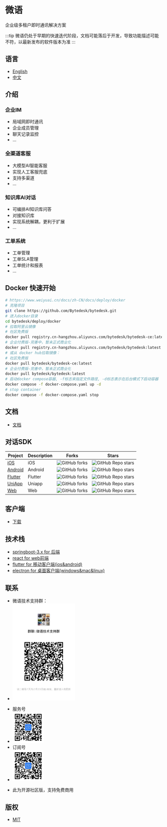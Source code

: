 <!--
 * @Author: jackning 270580156@qq.com
 * @Date: 2024-06-05 09:44:23
 * @LastEditors: jackning 270580156@qq.com
 * @LastEditTime: 2025-01-17 12:39:06
 * @Description: bytedesk.com https://github.com/Bytedesk/bytedesk
 *   Please be aware of the BSL license restrictions before installing Bytedesk IM – 
 *  selling, reselling, or hosting Bytedesk IM as a service is a breach of the terms and automatically terminates your rights under the license.
 *  Business Source License 1.1: https://github.com/Bytedesk/bytedesk/blob/main/LICENSE 
 *  contact: 270580156@qq.com 
 *  联系：270580156@qq.com
 * Copyright (c) 2024 by bytedesk.com, All Rights Reserved. 
-->
# 微语

企业级多租户即时通讯解决方案
<!-- 一款聊天软件 -->
<!-- 可编排AI知识库问答 + 对接自有业务系统 + 转人工客服。 -->
<!-- 不仅仅是一款 **企业IM** -->
<!-- 致力于实现企业管理软件一站式解决方案。 -->

:::tip
微语仍处于早期的快速迭代阶段，文档可能落后于开发，导致功能描述可能不符，以最新发布的软件版本为准
:::

## 语言

- [English](./README.md)
- [中文](./README.zh.md)

## 介绍

### 企业IM

- 局域网即时通讯
- 企业成员管理
- 聊天记录监控
- ...

### 全渠道客服

- 大模型AI智能客服
- 实现人工客服兜底
- 支持多渠道
- ...

### 知识库AI对话

- 可编排AI知识库问答
- 对接知识库
- 实现系统解耦，更利于扩展
- ...

### 工单系统

- 工单管理
- 工单SLA管理
- 工单统计和报表
- ...

## Docker 快速开始

```bash
# https://www.weiyuai.cn/docs/zh-CN/docs/deploy/docker
# 克隆项目
git clone https://github.com/Bytedesk/bytedesk.git
# 进入docker目录
cd bytedesk/deploy/docker
# 拉取阿里云镜像
# 社区免费版
docker pull registry.cn-hangzhou.aliyuncs.com/bytedesk/bytedesk-ce:latest
# 企业付费版-完善中，暂未正式商业化
docker pull registry.cn-hangzhou.aliyuncs.com/bytedesk/bytedesk:latest
# 或从 docker hub拉取镜像：
# 社区免费版
docker pull bytedesk/bytedesk-ce:latest
# 企业付费版-完善中，暂未正式商业化
docker pull bytedesk/bytedesk:latest
# 启动docker compose容器, -f标志来指定文件路径, -d标志表示在后台模式下启动容器
docker compose -f docker-compose.yaml up -d
# stop container
docker compose -f docker-compose.yaml stop
```

## 文档

- [文档](https://www.weiyuai.cn/docs/zh-CN/)

<!-- ## 预览

### 管理后台

| 组织 | 客服 | ai |
| :----------: | :----------: | :----------: |
| <img src="./images/admin/team.png" width="250"> | <img src="./images/admin/service.png" width="250"> | <img src="./images/admin/ai.png" width="250"> |

## [桌面客户端](https://github.com/Bytedesk/bytedesk-desktop)

| 登录 | 对话 | 通讯录 | 设置 |
| :----------: | :----------: | :----------: | :----------: |
| <img src="./images/pc/login2.png" width="100"><img src="./images/pc/switch.png" width="100"> | <img src="./images/pc/chat.png" width="250"> | <img src="./images/pc/contact.png" width="250"> | <img src="./images/pc/setting.png" width="250"> |

| 客服-AI助手 | 客服-常用语 | 客服-访客信息 |
| :----------: | :----------: | :----------: |
| <img src="./images/pc/chat-ai.png" width="250">| <img src="./images/pc/chat-cs.png" width="250"> | <img src="./images/pc/chat-userinfo.png" width="250"> | -->

<!-- ## [移动客户端](https://github.com/Bytedesk/bytedesk-mobile)

- [gitee](https://gitee.com/270580156/bytedesk-mobile)
- [github](https://github.com/Bytedesk/bytedesk-mobile) -->

<!-- ## [网页版](https://github.com/bytedesk/bytedesk-react)

 [gitee](https://gitee.com/270580156/bytedesk-react)
- [github](https://github.com/Bytedesk/bytedesk-react) -->

<!-- | 自定义按钮颜色 |  按钮放在窗口左下角 | 自定义按钮边距 | 自定义聊天窗口边距 |
| :----------: | :----------: | :----------:  | :----------: |
| <img src="./images/visitor-web/button-color.png" width="250"> | <img src="./images/visitor-web/button-left.png" width="250"> | <img src="./images/visitor-web/button-margin.png" width="250"> | <img src="./images/visitor-web/iframe-margin.png" width="250"> |

| 自定义聊天窗口宽度 |  全屏聊天窗口 | iframe聊天窗口 | 嵌入式聊天窗口 |
| :----------: | :----------: | :----------:  | :----------: |
| <img src="./images/visitor-web/iframe-width.png" width="250"> | <img src="./images/visitor-web/chat-full.png" width="250"> | <img src="./images/visitor-web/chat-iframe.png" width="250"> | <img src="./images/visitor-web/chat-embed.png" width="250"> | -->

## 对话SDK

| Project     | Description           | Forks          | Stars             |
|-------------|-----------------------|----------------|-------------------|
| [iOS](https://github.com/bytedesk/bytedesk-swift) | iOS  | ![GitHub forks](https://img.shields.io/github/forks/bytedesk/bytedesk-swift) | ![GitHub Repo stars](https://img.shields.io/github/stars/Bytedesk/bytedesk-swift)                 |
| [Android](https://github.com/bytedesk/bytedesk-android) | Android | ![GitHub forks](https://img.shields.io/github/forks/bytedesk/bytedesk-android) | ![GitHub Repo stars](https://img.shields.io/github/stars/bytedesk/bytedesk-android)  |
| [Flutter](https://github.com/bytedesk/bytedesk-flutter) | Flutter | ![GitHub forks](https://img.shields.io/github/forks/bytedesk/bytedesk-flutter)| ![GitHub Repo stars](https://img.shields.io/github/stars/bytedesk/bytedesk-flutter) |
| [UniApp](https://github.com/bytedesk/bytedesk-uniapp) | Uniapp | ![GitHub forks](https://img.shields.io/github/forks/bytedesk/bytedesk-uniapp) | ![GitHub Repo stars](https://img.shields.io/github/stars/bytedesk/bytedesk-uniapp) |
| [Web](https://github.com/bytedesk/bytedesk-web) | Web | ![GitHub forks](https://img.shields.io/github/forks/bytedesk/bytedesk-web) | ![GitHub Repo stars](https://img.shields.io/github/stars/bytedesk/bytedesk-web) |

## 客户端

- [下载](https://www.weiyuai.cn/download.html)
<!-- - [Windows](https://www.weiyuai.cn/download.html) -->
<!-- - [Mac](https://www.weiyuai.cn/download.html) -->
<!-- - [Linux](https://www.weiyuai.cn/download.html) -->
<!-- - [Android](https://www.weiyuai.cn/download.html) -->
<!-- - [IOS](https://www.weiyuai.cn/download.html) -->

## 技术栈
<!-- - [sofaboot](https://github.com/sofastack/sofa-boot/blob/master/README_ZH.md) for im server 基于金融级云原生架构-->
- [springboot-3.x for 后端](https://github.com/Bytedesk/bytedesk)
- [react for web前端](https://github.com/Bytedesk/bytedesk-web)
- [flutter for 移动客户端(ios&android)](https://github.com/Bytedesk/bytedesk-mobile)
- [electron for 桌面客户端(windows&mac&linux)](https://github.com/Bytedesk/bytedesk-desktop)
<!-- - [python for ai](https://github.com/Bytedesk/bytedesk-ai) -->

## 联系

<!-- - [Email](mailto:270580156@qq.com) -->
<!-- - [微信](./images/wechat.png) -->
- 微语技术支持群：
- <img src="./images/wechat_group.jpg" width="200">
<!-- - 如群二维码过期，请添加微信，备注: 微语 -->
<!-- - <img src="./images/wechat.png" width="100"> -->
- 服务号
- <img src="./images/wechat_mp.jpg" width="100">
- 订阅号
- <img src="./images/wechatai_mp.jpg" width="100">

<!-- ## [写在前面](https://www.weiyuai.cn/) -->
- 此为开源社区版，支持免费商用
<!-- - 此软件可能存在bug或不完善的地方，如造成损失，需自行负责 -->
<!-- - 请联系[微信](./images/wechat.png) -->
<!-- - 严禁用于含有木马、病毒、色情、赌博、诈骗等违法违规业务 -->

## 版权

- [MIT](./LICENSE)
